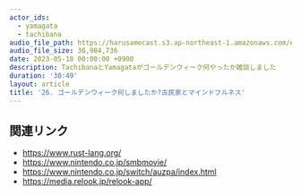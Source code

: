 ```yaml
---
actor_ids:
  - yamagata
  - tachibana
audio_file_path: https://harusamecast.s3.ap-northeast-1.amazonaws.com/episodes/26.mp3
audio_file_size: 36,984,736
date: 2023-05-10 00:00:00 +0900
description: TachibanaとYamagataがゴールデンウィーク何やったか雑談しました
duration: '30:49'
layout: article
title: '26. ゴールデンウィーク何しましたか?古民家とマインドフルネス'
---
```


## 関連リンク

- https://www.rust-lang.org/
- https://www.nintendo.co.jp/smbmovie/
- https://www.nintendo.co.jp/switch/auzpa/index.html
- https://media.relook.jp/relook-app/
